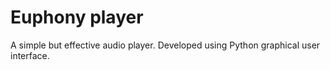 # Euphony player
A simple but effective audio player.
Developed using Python graphical user interface.
